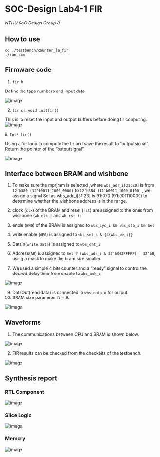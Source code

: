 # SOC-Design Lab4-1 FIR


###### NTHU SoC Design Group 8

## How to use

```
cd ./testbench/counter_la_fir
./run_sim
```

## Firmware code
1. `fir.h`
   
Define the taps numbers and input data

![image](https://github.com/Charlee0207/SOC-Design/assets/85032763/3b45357e-9fd1-4278-960b-b374d0830e41)

2.  `fir.c`
   i.   `void initfir()`

This is to reset the input and output buffers before doing fir conputing.
![image](https://github.com/Charlee0207/SOC-Design/assets/85032763/885e1b29-b3ab-4eba-82a9-b45ce0f1aea3)

   ii.  `Int* fir()`

 Using a for loop to compute the fir and save the result to “outputsignal”.
 Return the pointer of the “outputsignal”.
    
 ![image](https://github.com/Charlee0207/SOC-Design/assets/85032763/36a5dc5f-496e-4552-b51e-22d951b6aad5)

## Interface between BRAM and wishbone

1. To make sure the mprjram is selected ,where `wbs_adr_i[31:20]` is from `12’h380 (12’b0011_1000_0000)` to `12’h384 (12’b0011_1000_0100)` ,
we assign a signal Sel as wbs_adr_i[31:23] is 9’h070 (9’b001110000) to determine whether the wishbone address is in the range.

2. clock (`clk`) of the BRAM and reset (`rst`) are assigned to the ones from wishbone (`wb_clk_i` and `wb_rst_i`)
3. enble (`EN0`) of the BRAM is assigned to `wbs_cyc_i && wbs_stb_i && Sel`
4. write enable (`WE0`) is assigned to `wbs_sel_i & {4{wbs_we_i}}`
5. DataIn(`write data`) is assigned to `wbs_dat_i`
6. Address(`A0`) is assigned to `Sel ? (wbs_adr_i & 32'h003FFFFF) : 32’b0`, using a mask to make the bram size smaller.
7. We used a simple 4 bits counter and a “ready” signal to control the desired delay time from enable to `wbs_ack_o`.
   
![image](https://github.com/Charlee0207/SOC-Design/assets/85032763/5e78b378-96eb-41ff-a9b5-7c4340c08335)
  
9. DataOut(read data) is connected to `wbs_data_o` for output.
10. BRAM size parameter N = 9.

![image](https://github.com/Charlee0207/SOC-Design/assets/85032763/a8a03db4-6501-4128-8686-6f21b261b604)

## Waveforms

1. The communications between CPU and BRAM is shown below:

![image](https://github.com/Charlee0207/SOC-Design/assets/85032763/74db26c1-3537-4d26-930e-e4c62ba305fb)

2. FIR results can be checked from the checkbits of the testbench.

![image](https://github.com/Charlee0207/SOC-Design/assets/85032763/1e2dd66f-a7b5-41ce-92fe-15638526b0a9)

## Synthesis report
### RTL Component
![image](https://github.com/Charlee0207/SOC-Design/assets/85032763/ab4232fe-1b35-4dc6-a483-65d48591f7df)

### Slice Logic
![image](https://github.com/Charlee0207/SOC-Design/assets/85032763/ed958345-c6c4-4316-8168-ca7af4788d34)


### Memory
![image](https://github.com/Charlee0207/SOC-Design/assets/85032763/858b62f9-ce3a-4a17-9d10-0e35ec23133d)







